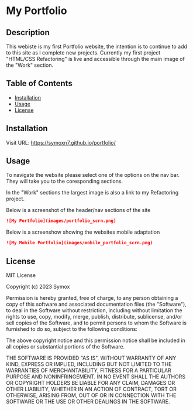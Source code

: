 # My Portfolio

## Description

This webiste is my first Portfolio website, the intention is to continue to add to this site as I complete new projects. Currently my first project "HTML/CSS Refactoring" is live and accessible through the main image of the "Work" section.

## Table of Contents

* [Installation](#installation)
* [Usage](#usage)
* [License](#license)

## Installation

Visit URL: https://symoxn7.github.io/portfolio/

## Usage 

To navigate the website please select one of the options on the nav bar. They will take you to the coresponding sections.

In the "Work" sections the largest image is also a link to my Refactoring project.

Below is a screenshot of the header/nav sections of the site

```md
![My Portfolio](images/portfolio_scrn.png)
```

Below is a screenshow showing the websites mobile adaptation

```md
![My Mobile Portfolio](images/mobile_portfolio_scrn.png)
```

## License

MIT License

Copyright (c) 2023 Symox

Permission is hereby granted, free of charge, to any person obtaining a copy
of this software and associated documentation files (the "Software"), to deal
in the Software without restriction, including without limitation the rights
to use, copy, modify, merge, publish, distribute, sublicense, and/or sell
copies of the Software, and to permit persons to whom the Software is
furnished to do so, subject to the following conditions:

The above copyright notice and this permission notice shall be included in all
copies or substantial portions of the Software.

THE SOFTWARE IS PROVIDED "AS IS", WITHOUT WARRANTY OF ANY KIND, EXPRESS OR
IMPLIED, INCLUDING BUT NOT LIMITED TO THE WARRANTIES OF MERCHANTABILITY,
FITNESS FOR A PARTICULAR PURPOSE AND NONINFRINGEMENT. IN NO EVENT SHALL THE
AUTHORS OR COPYRIGHT HOLDERS BE LIABLE FOR ANY CLAIM, DAMAGES OR OTHER
LIABILITY, WHETHER IN AN ACTION OF CONTRACT, TORT OR OTHERWISE, ARISING FROM,
OUT OF OR IN CONNECTION WITH THE SOFTWARE OR THE USE OR OTHER DEALINGS IN THE
SOFTWARE.
